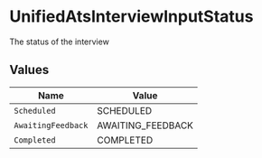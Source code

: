 # UnifiedAtsInterviewInputStatus

The status of the interview


## Values

| Name               | Value              |
| ------------------ | ------------------ |
| `Scheduled`        | SCHEDULED          |
| `AwaitingFeedback` | AWAITING_FEEDBACK  |
| `Completed`        | COMPLETED          |